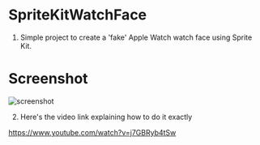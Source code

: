 # SpriteKitWatchFace
1.  Simple project to create a 'fake' Apple Watch watch face using Sprite Kit.

# Screenshot
![screenshot](https://hccdata.s3.amazonaws.com/gh_spritekitwatchface.jpg)



2.  Here's the video link explaining how to do it exactly

https://www.youtube.com/watch?v=j7GBRyb4tSw
